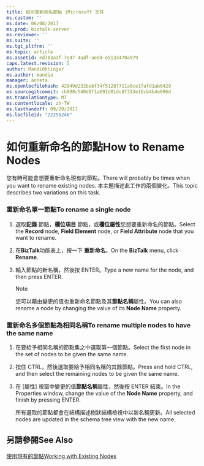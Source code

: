 ```yaml
---
title: 如何重新命名節點 |Microsoft 文件
ms.custom: ''
ms.date: 06/08/2017
ms.prod: biztalk-server
ms.reviewer: ''
ms.suite: ''
ms.tgt_pltfrm: ''
ms.topic: article
ms.assetid: ed703a3f-7e47-4adf-aed4-e5133470a979
caps.latest.revision: 5
author: MandiOhlinger
ms.author: mandia
manager: anneta
ms.openlocfilehash: 42849d232babf34f51287711a0ce1fafd1ab0429
ms.sourcegitcommit: cb908c540d8f1a692d01dc8f313e16cb4b4e696d
ms.translationtype: MT
ms.contentlocale: zh-TW
ms.lasthandoff: 09/20/2017
ms.locfileid: "22255246"
---
```

# <a name="how-to-rename-nodes"></a><span data-ttu-id="4d0c7-102">如何重新命名的節點</span><span class="sxs-lookup"><span data-stu-id="4d0c7-102">How to Rename Nodes</span></span>
<span data-ttu-id="4d0c7-103">您有時可能會想要重新命名現有的節點。</span><span class="sxs-lookup"><span data-stu-id="4d0c7-103">There will probably be times when you want to rename existing nodes.</span></span> <span data-ttu-id="4d0c7-104">本主題描述此工作的兩個變化。</span><span class="sxs-lookup"><span data-stu-id="4d0c7-104">This topic describes two variations on this task.</span></span>  
  
### <a name="to-rename-a-single-node"></a><span data-ttu-id="4d0c7-105">重新命名單一節點</span><span class="sxs-lookup"><span data-stu-id="4d0c7-105">To rename a single node</span></span>  
  
1.  <span data-ttu-id="4d0c7-106">選取**記錄** 節點，**欄位項目** 節點，或**欄位屬性**您想要重新命名的節點。</span><span class="sxs-lookup"><span data-stu-id="4d0c7-106">Select the **Record** node, **Field Element** node, or **Field Attribute** node that you want to rename.</span></span>  
  
2.  <span data-ttu-id="4d0c7-107">在**BizTalk**功能表上，按一下 **重新命名**。</span><span class="sxs-lookup"><span data-stu-id="4d0c7-107">On the **BizTalk** menu, click **Rename**.</span></span>  
  
3.  <span data-ttu-id="4d0c7-108">輸入節點的新名稱，然後按 ENTER。</span><span class="sxs-lookup"><span data-stu-id="4d0c7-108">Type a new name for the node, and then press ENTER.</span></span>  
  
    > [!NOTE]
    >  <span data-ttu-id="4d0c7-109">您可以藉由變更的值也重新命名節點及其**節點名稱**屬性。</span><span class="sxs-lookup"><span data-stu-id="4d0c7-109">You can also rename a node by changing the value of its **Node Name** property.</span></span>  
  
### <a name="to-rename-multiple-nodes-to-have-the-same-name"></a><span data-ttu-id="4d0c7-110">重新命名多個節點為相同名稱</span><span class="sxs-lookup"><span data-stu-id="4d0c7-110">To rename multiple nodes to have the same name</span></span>  
  
1.  <span data-ttu-id="4d0c7-111">在要給予相同名稱的節點集之中選取第一個節點。</span><span class="sxs-lookup"><span data-stu-id="4d0c7-111">Select the first node in the set of nodes to be given the same name.</span></span>  
  
2.  <span data-ttu-id="4d0c7-112">按住 CTRL，然後選取要給予相同名稱的其餘節點。</span><span class="sxs-lookup"><span data-stu-id="4d0c7-112">Press and hold CTRL, and then select the remaining nodes to be given the same name.</span></span>  
  
3.  <span data-ttu-id="4d0c7-113">在 [屬性] 視窗中變更的值**節點名稱**屬性，然後按 ENTER 結束。</span><span class="sxs-lookup"><span data-stu-id="4d0c7-113">In the Properties window, change the value of the **Node Name** property, and finish by pressing ENTER.</span></span>  
  
     <span data-ttu-id="4d0c7-114">所有選取的節點都會在結構描述樹狀結構檢視中以新名稱更新。</span><span class="sxs-lookup"><span data-stu-id="4d0c7-114">All selected nodes are updated in the schema tree view with the new name.</span></span>  
  
## <a name="see-also"></a><span data-ttu-id="4d0c7-115">另請參閱</span><span class="sxs-lookup"><span data-stu-id="4d0c7-115">See Also</span></span>  
 [<span data-ttu-id="4d0c7-116">使用現有的節點</span><span class="sxs-lookup"><span data-stu-id="4d0c7-116">Working with Existing Nodes</span></span>](../core/working-with-existing-nodes.md)
